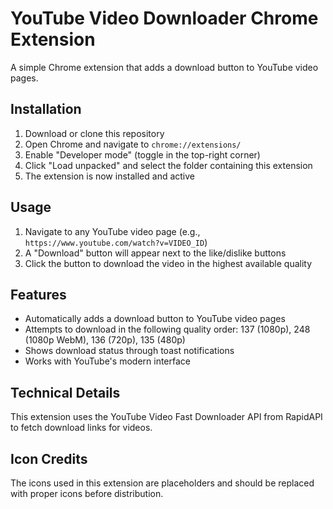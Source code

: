 
# YouTube Video Downloader Chrome Extension

A simple Chrome extension that adds a download button to YouTube video pages.

## Installation

1. Download or clone this repository
2. Open Chrome and navigate to `chrome://extensions/`
3. Enable "Developer mode" (toggle in the top-right corner)
4. Click "Load unpacked" and select the folder containing this extension
5. The extension is now installed and active

## Usage

1. Navigate to any YouTube video page (e.g., `https://www.youtube.com/watch?v=VIDEO_ID`)
2. A "Download" button will appear next to the like/dislike buttons
3. Click the button to download the video in the highest available quality

## Features

- Automatically adds a download button to YouTube video pages
- Attempts to download in the following quality order: 137 (1080p), 248 (1080p WebM), 136 (720p), 135 (480p)
- Shows download status through toast notifications
- Works with YouTube's modern interface

## Technical Details

This extension uses the YouTube Video Fast Downloader API from RapidAPI to fetch download links for videos.

## Icon Credits

The icons used in this extension are placeholders and should be replaced with proper icons before distribution.
